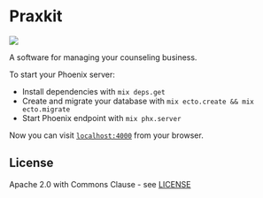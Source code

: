# Praxkit

[![](https://img.shields.io/badge/license-Apache_2.0_plus_Common_Clause-blue.svg)]()

A software for managing your counseling business.

To start your Phoenix server:

- Install dependencies with `mix deps.get`
- Create and migrate your database with `mix ecto.create && mix ecto.migrate`
- Start Phoenix endpoint with `mix phx.server`

Now you can visit [`localhost:4000`](http://localhost:4000) from your browser.

## License

Apache 2.0 with Commons Clause - see [LICENSE](LICENSE)

